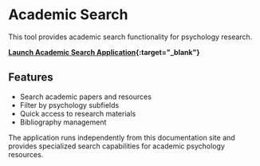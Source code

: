 # Academic Search

This tool provides academic search functionality for psychology research.

**[Launch Academic Search Application](../academic-search/){:target="_blank"}**

## Features

- Search academic papers and resources
- Filter by psychology subfields
- Quick access to research materials
- Bibliography management

The application runs independently from this documentation site and provides specialized search capabilities for academic psychology resources.
